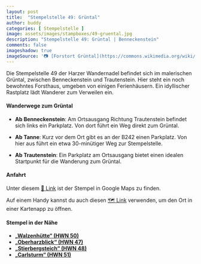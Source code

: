 ```yaml
---
layout: post
title:  "Stempelstelle 49: Grüntal"
author: buddy
categories: [ Stempelstelle ]
image: assets/images/stampboxes/49-gruental.jpg
description: "Stempelstelle 49: Grüntal | Benneckenstein"
comments: false
imageshadow: true
imageSource: '📷 [Forstort Grüntal](https://commons.wikimedia.org/wiki/File:Forstort_Gr%C3%BCntal.jpg) von <a href="//commons.wikimedia.org/wiki/User:B.Thomas95" title="User:B.Thomas95">Thomas Binder</a> unter Lizenz [CC BY-SA 4.0](https://creativecommons.org/licenses/by-sa/4.0)'
---
```





Die Stempelstelle 49 der Harzer Wandernadel befindet sich im malerischen Grüntal, zwischen Benneckenstein und Trautenstein. Hier steht ein noch bewohntes Forsthaus, umgeben von einigen Ferienhäusern. Ein idyllischer Rastplatz lädt Wanderer zum Verweilen ein.

#### Wanderwege zum Grüntal

- **Ab Benneckenstein**: Am Ortsausgang Richtung Trautenstein befindet sich links ein Parkplatz. Von dort führt ein Weg direkt zum Grüntal.

- **Ab Tanne**: Kurz vor dem Ort gibt es an der B242 einen Parkplatz. Von hier aus führt ein etwa 30-minütiger Weg zur Stempelstelle.

- **Ab Trautenstein**: Ein Parkplatz am Ortsausgang bietet einen idealen Startpunkt für die Wanderung zum Grüntal.

#### Anfahrt

Unter diesem [📍 Link](https://www.google.com/maps/dir/?api=1&origin=&destination=51.67660%2C%2010.75533) ist der Stempel in Google Maps zu finden.

<div class="android-only">
  Auf einem Handy kannst du auch diesen 
  <a href="geo:51.67660,10.75533">🗺️ Link</a> 
  verwenden, um den Ort in einer Kartenapp zu öffnen.
  <p></p>
</div>

#### Stempel in der Nähe

- [**„Walzenhütte“ (HWN 50)**](/stempelstelle-50-walzenhuette)
- [**„Oberharzblick“ (HWN 47)**](/stempelstelle-47-oberharzblick-am-buchberg)
- [**„Stierbergsteich“ (HWN 48)**](/stempelstelle-48-stierbergsteich)
- [**„Carlsturm“ (HWN 51)**](/stempelstelle-51-carlsturm)

